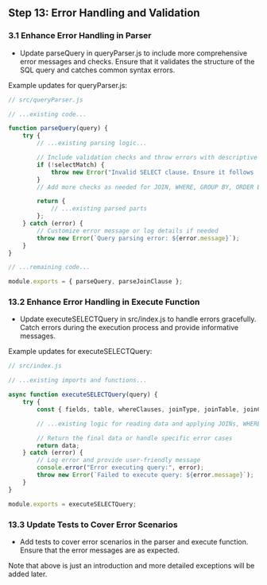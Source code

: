 ## Step 13: Error Handling and Validation

### 3.1 Enhance Error Handling in Parser
- Update parseQuery in queryParser.js to include more comprehensive error messages and checks. Ensure that it validates the structure of the SQL query and catches common syntax errors.

Example updates for queryParser.js:

```javascript
// src/queryParser.js

// ...existing code...

function parseQuery(query) {
    try {
        // ...existing parsing logic...

        // Include validation checks and throw errors with descriptive messages
        if (!selectMatch) {
            throw new Error("Invalid SELECT clause. Ensure it follows 'SELECT field1, field2 FROM table' format.");
        }
        // Add more checks as needed for JOIN, WHERE, GROUP BY, ORDER BY, and LIMIT

        return {
            // ...existing parsed parts
        };
    } catch (error) {
        // Customize error message or log details if needed
        throw new Error(`Query parsing error: ${error.message}`);
    }
}

// ...remaining code...

module.exports = { parseQuery, parseJoinClause };
```

### 13.2 Enhance Error Handling in Execute Function
- Update executeSELECTQuery in src/index.js to handle errors gracefully. Catch errors during the execution process and provide informative messages.

Example updates for executeSELECTQuery:

```javascript
// src/index.js

// ...existing imports and functions...

async function executeSELECTQuery(query) {
    try {
        const { fields, table, whereClauses, joinType, joinTable, joinCondition, groupByFields, orderByFields, limit } = parseQuery(query);

        // ...existing logic for reading data and applying JOINs, WHERE, GROUP BY, ORDER BY, and LIMIT...

        // Return the final data or handle specific error cases
        return data;
    } catch (error) {
        // Log error and provide user-friendly message
        console.error("Error executing query:", error);
        throw new Error(`Failed to execute query: ${error.message}`);
    }
}

module.exports = executeSELECTQuery;
```

### 13.3 Update Tests to Cover Error Scenarios
- Add tests to cover error scenarios in the parser and execute function. Ensure that the error messages are as expected.

Note that above is just an introduction and more detailed exceptions will be added later.